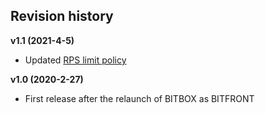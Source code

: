 ## Revision history

**v1.1 (2021-4-5)**
  - Updated [RPS limit policy](/2_Authentication_and_Security_Policy?id=rps-limit-policy)

**v1.0 (2020-2-27)**

  - First release after the relaunch of BITBOX as BITFRONT
